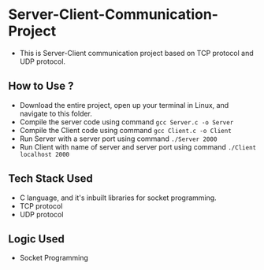 # Server-Client-Communication-Project
- This is Server-Client communication project based on TCP protocol and UDP protocol.
## How to Use ?
- Download the entire project, open up your terminal in Linux, and navigate to this folder.
- Compile the server code using command `gcc Server.c -o Server`
- Compile the Client code using command `gcc Client.c -o Client`
- Run Server with a server port using command `./Server 2000`
- Run Client with name of server and server port using command `./Client localhost 2000`
 
 ## Tech Stack Used
 - C language, and it's inbuilt libraries for socket programming.
 - TCP protocol
 - UDP protocol

## Logic Used
- Socket Programming
